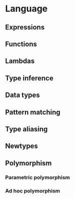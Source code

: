 # Language

## Expressions

## Functions

## Lambdas

## Type inference

## Data types

## Pattern matching

## Type aliasing

## Newtypes

## Polymorphism

### Parametric polymorphism

### Ad hoc polymorphism
